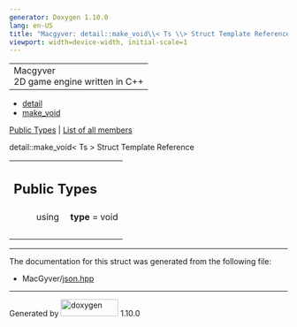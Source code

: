 ```yaml
---
generator: Doxygen 1.10.0
lang: en-US
title: "Macgyver: detail::make_void\\< Ts \\> Struct Template Reference"
viewport: width=device-width, initial-scale=1
---
```


<div id="top">

<div id="titlearea">

<table data-cellspacing="0" data-cellpadding="0">
<colgroup>
<col style="width: 100%" />
</colgroup>
<tbody>
<tr id="projectrow" class="odd">
<td id="projectalign"><div id="projectname">
Macgyver
</div>
<div id="projectbrief">
2D game engine written in C++
</div></td>
</tr>
</tbody>
</table>

</div>

<div id="main-nav">

</div>

<div id="nav-path" class="navpath">

- <a href="namespacedetail.html" class="el">detail</a>
- <a href="structdetail_1_1make__void.html" class="el">make_void</a>

</div>

</div>

<div class="header">

<div class="summary">

[Public Types](#pub-types) \| [List of all
members](structdetail_1_1make__void-members.html)

</div>

<div class="headertitle">

<div class="title">

detail::make_void\< Ts \> Struct Template Reference

</div>

</div>

</div>

<div class="contents">

<table class="memberdecls">
<colgroup>
<col style="width: 50%" />
<col style="width: 50%" />
</colgroup>
<tbody>
<tr class="odd heading">
<td colspan="2"><h2 id="public-types" class="groupheader"><span
id="pub-types"></span> Public Types</h2></td>
</tr>
<tr id="r_a2386ce3f781d877199d41ab0bd2ef910"
class="even memitem:a2386ce3f781d877199d41ab0bd2ef910">
<td class="memItemLeft" style="text-align: right;"
data-valign="top"><span id="a2386ce3f781d877199d41ab0bd2ef910"></span>
using </td>
<td class="memItemRight" data-valign="bottom"><strong>type</strong> =
void</td>
</tr>
<tr class="odd separator:a2386ce3f781d877199d41ab0bd2ef910">
<td colspan="2" class="memSeparator"> </td>
</tr>
</tbody>
</table>

------------------------------------------------------------------------

The documentation for this struct was generated from the following file:

- MacGyver/<a href="json_8hpp_source.html" class="el">json.hpp</a>

</div>

------------------------------------------------------------------------

<span class="small">Generated
by [<img src="doxygen.svg" class="footer" width="104" height="31"
alt="doxygen" />](https://www.doxygen.org/index.html) 1.10.0</span>
